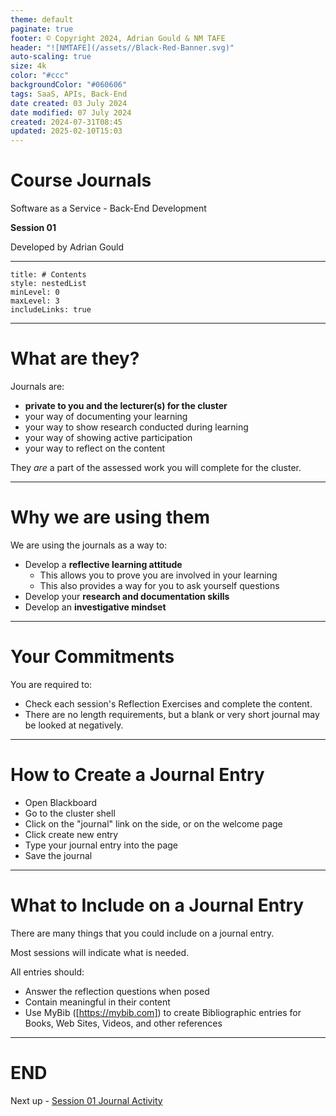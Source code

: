 ```yaml
---
theme: default
paginate: true
footer: © Copyright 2024, Adrian Gould & NM TAFE
header: "![NMTAFE](/assets//Black-Red-Banner.svg)"
auto-scaling: true
size: 4k
color: "#ccc"
backgroundColor: "#060606"
tags: SaaS, APIs, Back-End
date created: 03 July 2024
date modified: 07 July 2024
created: 2024-07-31T08:45
updated: 2025-02-10T15:03
---
```


# Course Journals

Software as a Service - Back-End Development

**Session 01**

Developed by Adrian Gould

---

```table-of-contents
title: # Contents
style: nestedList
minLevel: 0
maxLevel: 3
includeLinks: true
```

---

# What are they?

Journals are:

- **private to you and the lecturer(s) for the cluster**
- your way of documenting your learning
- your way to show research conducted during learning
- your way of showing active participation
- your way to reflect on the content

They *are* a part of the assessed work you will complete for the cluster.

---

# Why we are using them

We are using the journals as a way to:

- Develop a **reflective learning attitude**
	- This allows you to prove you are involved in your learning
	- This also provides a way for you to ask yourself questions
- Develop your **research and documentation skills**
- Develop an **investigative mindset**


---

# Your Commitments

You are required to:

- Check each session's Reflection Exercises and complete the content.
- There are no length requirements, but a blank or very short journal may be looked at negatively.

---

# How to Create a Journal Entry

- Open Blackboard
- Go to the cluster shell
- Click on the "journal" link on the side, or on the welcome page
- Click create new entry
- Type your journal entry into the page
- Save the journal

---

# What to Include on a Journal Entry

There are many things that you could include on a journal entry.

Most sessions will indicate what is needed.

All entries should:

- Answer the reflection questions when posed
- Contain meaningful in their content
- Use MyBib ([https://mybib.com]) to create Bibliographic entries for Books, Web Sites, Videos, and other references


---

# END

Next up - [Session 01 Journal Activity](S01-Exercises-and-Journal-Entry.md)
